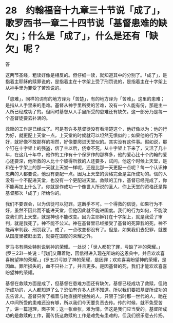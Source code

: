 # 28　约翰福音十九章三十节说「成了」，歌罗西书一章二十四节说「基督患难的缺欠」；什么是「成了」，什么是还有「缺欠」呢？


答

这两节圣经，粗读好像是相反的。但仔细一读，就知道其中的分别了。「成了」，是指着主耶稣的赎罪说的，是指着主在十字架上受了刑罚说的，是指着主在十字架上从神手里为罪受了苦难说的。

「患难」，同样的词有的地方译为「苦楚」，有的地方译为「苦难」。这里的患难；是指从人手里来的患难。基督从神手里所受的苦难，没有一个人能有份，那是主一人所已经成功了的。但同时基督从人手里所受的患难还有缺欠。这一部分乃是每一个基督徒要去补满的。

救赎的工作是已经成了。可是有许多基督徒没有看清楚这个，他好像以为：他的行为好，就更配上天堂一点，上天堂的时候就可以坦然无惧似的；如果他的行为不好，就好像不敢那样的坦然，好像要爬进天堂似的。其实没有这件事。假如说，那个钉在十字架上的强盗，信了主以后，侥幸不死，从十字架上下来了，又活了几十年，在这几十年中，他作的工作有十个保罗作的那样多，他的爱心比十个约翰的爱心还要深，他所救的人比十个彼得所救的人还要多，试问，他这个时候上天堂，是和在十字架上的那一天就上天堂一样呢，还是比那一天更配一点呢？每一个认识神恩典的人都要说，他没有更配一点。因为上天堂的资格完全是主所成功的。信的人没有一个不配进天堂，也没有一个更配进天堂。救赎的工作，基督已经完成了，你不能再加上什么了。你就是作成功一个像世人所说的圣人，你上天堂的资格还是靠基督那次「成了」所给你的。

我们不要误会，以为信徒可以犯罪。这断乎不可。一个得救的信徒，如果行为不好，虽然不因此而不能进天堂，但他因此就不能进国度。我们的行为如何，不能改变我们的上天堂，就是神也不能改变。因为主耶稣钉在十字架上，就是我受了审判，就是我死了。神不能不公义。神在基督里已经接受了基督的死算我的死，神不能再审判我、刑罚我了。成了，一点改变都没有了。但是，如果我们去犯罪，就要从国度里被赶出去，就要在国度的荣耀之外。

罗马书有两处特别说到神的荣耀。一处说：「世人都犯了罪，亏缺了神的荣耀。」(罗三23)一处说：「我们又藉着祂，因信得进入现在所站的这恩典中，并且欢欢喜喜盼望神的荣耀。」(罗五2)亏缺了神的荣耀，是因罪；欢欢喜喜盼望神的荣耀，是因血。罪所损失的，血不只补上了，并且更多。是因基督的死，我们才能欢欢喜喜盼望神的荣耀。

基督在救赎方面是成了，但基督在患难方面还有缺欠。基督已经成功了救赎，但祂所成功的，人人都知道了么？恐怕有许多人还不知道。所以我们要把基督所成功的去告诉人。基督只传了福音与祂直接所接触的人，只限于当时那一世代的人，祂在人中间所受的患难还没有够，所以我们今天要负责去传。传的时候，就不免受苦了。讲一篇道理，面子苦；送一张单张，难为情。但这是我们应当受的。基督所成功的是救赎的工作，而传扬这救赎的工作是难免有患难的，但我们很乐意去传扬。
